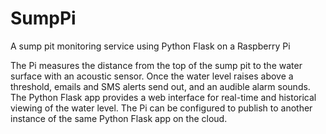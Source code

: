 # SumpPi
A sump pit monitoring service using Python Flask on a Raspberry Pi

The Pi measures the distance from the top of the sump pit to the water surface with an acoustic sensor.  Once the water level raises above a threshold, emails and SMS alerts send out, and an audible alarm sounds.  The Python Flask app provides a web interface for real-time and historical viewing of the water level.  The Pi can be configured to publish to another instance of the same Python Flask app on the cloud.
